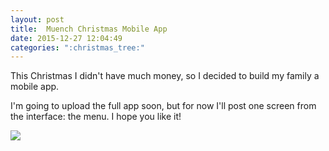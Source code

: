 ```yaml
---
layout: post
title:  Muench Christmas Mobile App
date: 2015-12-27 12:04:49
categories: ":christmas_tree:"
---
```


<p>This Christmas I didn't have much money, so I decided to build my family a mobile app.</p>

<p>I'm going to upload the full app soon, but for now I'll post one screen from the interface: the menu. I hope you like it!</p>

<img src="http://i.imgur.com/v6k9FwH.jpg">
